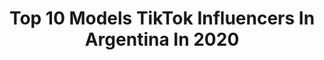 ---
title: Top 10 Models TikTok Influencers In Argentina In 2020
description: >-
  Find top models TikTok influencers in Argentina in 2020. Most popular hashtags: #model #coronavirus #newyork #xyzcba.
platform: TikTok
profiles:
  - username: "axelneriok"
    fullname: >-
      AXEL NERI
    location: "Argentina"
    followers: 24224
    engagement: 760
    commentsToLikes: 0.017410
    id: cka0ywpc7d5ve0i78ef1htlhy
    verified: false
    hashtags: "#quienlaopero, #friends, #puertomadero, #novios"
  - username: "manucanillan"
    fullname: >-
      Manu 🌊
    location: "Argentina"
    followers: 25798
    engagement: 1504
    commentsToLikes: 0.020216
    id: ckan27pczz5lj0i78rqrek54i
    verified: false
    hashtags: "#instagram, #dance, #enlamultitud, #tumbandoelclub"
  - username: "lasfotosdebenja"
    fullname: >-
      Benji👑
    location: "Argentina"
    followers: 118369
    engagement: 1860
    commentsToLikes: 0.023165
    id: cka0x5g165pau0i78zm94t1rb
    verified: false
    hashtags: "#papa, #beforeandafter, #islandia, #poncho"
  - username: "melercoli"
    fullname: >-
      Mel 
    location: "Argentina"
    followers: 25711
    engagement: 1517
    commentsToLikes: 0.018703
    id: cka6p5b7ei9jm0i781wfw7oq5
    verified: false
    hashtags: "#phototips, #twitter, #poses, #duet"
  - username: "rogeraw"
    fullname: >-
      Roger Vekstein
    location: "Argentina"
    followers: 9597
    engagement: 1953
    commentsToLikes: 0.020343
    id: cka695y0erbuo0i78zxbrj41j
    verified: false
    hashtags: "#hiddenroom, #artistsoftiktok, #cuarentena, #tiktokargentina"
  - username: "leofurio"
    fullname: >-
      Leo Furió
    location: "Argentina"
    followers: 10200
    engagement: 1062
    commentsToLikes: 0.051168
    id: ck9f1ppzp981w0j782uu75r30
    verified: false
    hashtags: "#model, #colors, #xyzbca, #instagramedit"
  - username: "mechimansilla"
    fullname: >-
      Mechi Mansilla
    location: "Argentina"
    followers: 11488
    engagement: 318
    commentsToLikes: 0.047747
    id: cka0l2hq9p7ed0i78s4aa7qgb
    verified: false
    hashtags: "#bodypositivity, #nordiclanguage, #healthyrecipe, #legday"
  - username: "maitebernengo123"
    fullname: >-
      @maiteberne123
    location: "Argentina"
    followers: 54530
    engagement: 1323
    commentsToLikes: 0.006823
    id: ck9gsc221hubd0j78h4pja7wq
    verified: false
    hashtags: "#xyx, #wyoming, #fifa, #fyp"
  - username: "agustin_escalada"
    fullname: >-
      Agustín Escalada
    location: "Argentina"
    followers: 83822
    engagement: 1289
    commentsToLikes: 0.011319
    id: ck9f48olbl7ix0j78ac17apkr
    verified: false
    hashtags: "#glowup, #singing, #duet, #model"
  - username: "ivasgarcia"
    fullname: >-
      Iva
    location: "Argentina"
    followers: 9724
    engagement: 957
    commentsToLikes: 0.018894
    id: ckacgnf3rvurf0i78hei5opwr
    verified: false
    hashtags: "#trending, #coolhunters, #justinbieber, #dreamjob"
---